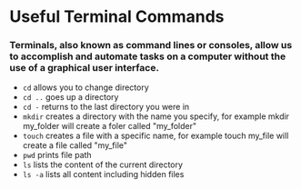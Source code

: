 # Useful Terminal Commands
 
 ### Terminals, also known as command lines or consoles, allow us to accomplish and automate tasks on a computer without the use of a graphical user interface.

 - `cd` allows you to change directory 
 - `cd ..` goes up a directory
 - `cd -` returns to the last directory you were in 
 - `mkdir` creates a directory with the name you specify, for example mkdir my_folder will create a foler called "my_folder"
 - `touch` creates a file with a specific name, for example touch my_file will create a file called "my_file"
 - `pwd` prints file path
 - `ls` lists the content of the current directory
 - `ls -a` lists all content including hidden files
